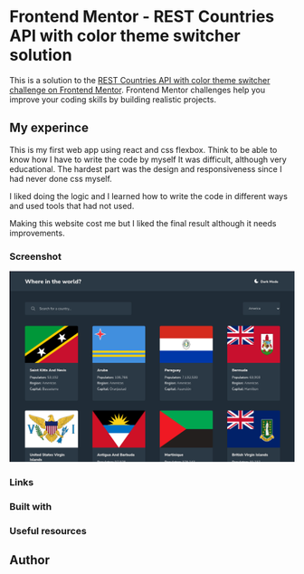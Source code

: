 # Frontend Mentor - REST Countries API with color theme switcher solution

This is a solution to the [REST Countries API with color theme switcher challenge on Frontend Mentor](https://www.frontendmentor.io/challenges/rest-countries-api-with-color-theme-switcher-5cacc469fec04111f7b848ca). Frontend Mentor challenges help you improve your coding skills by building realistic projects.

## My experince

This is my first web app using react and css flexbox. Think to be able to know how I have to write the code by myself
It was difficult, although very educational. The hardest part was the design and responsiveness since I had never done css myself.

I liked doing the logic and I learned how to write the code in different ways
and used tools that had not used.

Making this website cost me but I liked the final result although it needs improvements.

### Screenshot
![](./design/Captura%20de%20pantalla_2023-08-19_16-07-30.png)

### Links

### Built with

### Useful resources

## Author